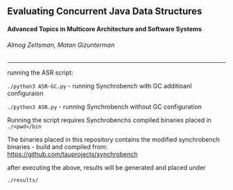 ##  Evaluating Concurrent Java Data Structures 
#### Advanced Topics in Multicore Architecture and Software Systems

###### Almog Zeltsman, Matan Gizunterman
-------------------------------------------------

running the ASR script:

`./python3 ASR-GC.py` - running Synchrobench with GC additioanl configuraion

`./python3 ASR.py` - running Synchrobench without GC configuration

Running the script requires Synchrobenchs compiled binaries placed in ``./<pwd>/bin``

The binaries placed in this repository contains the modified synchrobench binaries - build and compiled from:
https://github.com/tauprojects/synchrobench

after executing the above, results will be generated and placed under

``./results/``
